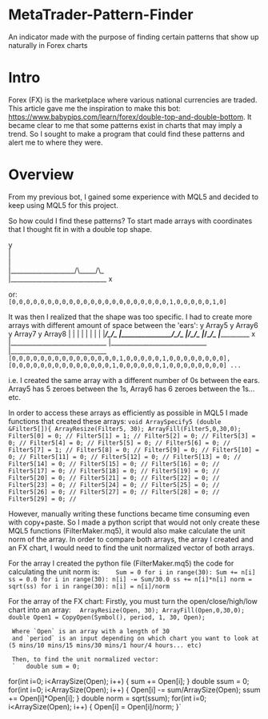 # MetaTrader-Pattern-Finder
An indicator made with the purpose of finding certain patterns that show up naturally in Forex charts

# Intro 
Forex (FX) is the marketplace where various national currencies are traded. This article gave me the inspiration to make this bot: https://www.babypips.com/learn/forex/double-top-and-double-bottom. It became clear to me that some patterns exist in charts that may imply a trend. So I sought to make a program that could find these patterns and alert me to where they were. 

# Overview
From my previous bot, I gained some experience with MQL5 and decided to keep using MQL5 for this project. 

So how could I find these patterns? To start made arrays with coordinates that I thought fit in with a double top shape. 

y  
|  
|  
|\____________________/\\\_\_\_\_\_/\\\_  
|\______________________________ x  

or:  
`[0,0,0,0,0,0,0,0,0,0,0,0,0,0,0,0,0,0,0,0,0,0,1,0,0,0,0,0,1,0]`

It was then I realized that the shape was too specific. I had to create more arrays with different amount of space between the 'ears':
y            Array5                y            Array6              y           Array7               y             Array8
|                                  |                                |                                |
|                                  |                                |                                |
|____________________/\_____/\_    |___________________/\______/\_  |__________________/\_______/\_  |_________________/\________/\_
|______________________________ x  |______________________________  |______________________________  |______________________________
`[0,0,0,0,0,0,0,0,0,0,0,0,0,0,0,1,0,0,0,0,0,1,0,0,0,0,0,0,0,0], [0,0,0,0,0,0,0,0,0,0,0,0,0,0,1,0,0,0,0,0,0,1,0,0,0,0,0,0,0,0] ... `

i.e. I created the same array with a different number of 0s between the ears. Array5 has 5 zeroes between the 1s, Array6 has 6 zeroes between the 1s... etc. 

In order to access these arrays as efficiently as possible in MQL5 I made functions that created these arrays: 
`void ArraySpecify5 (double &Filter5[]){
ArrayResize(Filter5, 30);
ArrayFill(Filter5,0,30,0);
 Filter5[0] = 0; //
 Filter5[1] = 1; //
 Filter5[2] = 0; //
 Filter5[3] = 0; //
 Filter5[4] = 0; //
 Filter5[5] = 0; //
 Filter5[6] = 0; //
 Filter5[7] = 1; //
 Filter5[8] = 0; //
 Filter5[9] = 0; //
 Filter5[10] = 0; //
 Filter5[11] = 0; //
 Filter5[12] = 0; //
 Filter5[13] = 0; //
 Filter5[14] = 0; //
 Filter5[15] = 0; //
 Filter5[16] = 0; //
 Filter5[17] = 0; //
 Filter5[18] = 0; //
 Filter5[19] = 0; //
 Filter5[20] = 0; //
 Filter5[21] = 0; //
 Filter5[22] = 0; //
 Filter5[23] = 0; //
 Filter5[24] = 0; //
 Filter5[25] = 0; //
 Filter5[26] = 0; //
 Filter5[27] = 0; //
 Filter5[28] = 0; //
 Filter5[29] = 0; //
`
   
However, manually writing these functions became time consuming even with copy+paste. So I made a python script that would not only create these MQL5 functions (FilterMaker.mq5), it would also make calculate the unit norm of the array. In order to compare both arrays, the array I created and an FX chart, I would need to find the unit normalized vector of both arrays. 

  For the array I created the python file (FilterMaker.mq5) the code for calculating the unit norm is:
    ```    Sum = 0
    for i in range(30):
      Sum += n[i]
    ss = 0.0
    for i in range(30):
      n[i] -= Sum/30.0
      ss += n[i]*n[i]
    norm = sqrt(ss)
    for i in range(30):
      n[i] = n[i]/norm```
      
  For the array of the FX chart:
  Firstly, you must turn the open/close/high/low chart into an array:
      `   ArrayResize(Open, 30);
          ArrayFill(Open,0,30,0);
          double Open1 = CopyOpen(Symbol(), period, 1, 30, Open);
          `
         
     Where `Open` is an array with a length of 30
     and `period` is an input depending on which chart you want to look at (5 mins/10 mins/15 mins/30 mins/1 hour/4 hours... etc)
     
     Then, to find the unit normalized vector:
     `   double sum = 0;
   for(int i=0; i<ArraySize(Open); i++) {
      sum += Open[i];
   }
   double ssum = 0;
   for(int i=0; i<ArraySize(Open); i++) {
      Open[i] -= sum/ArraySize(Open);
      ssum += Open[i]*Open[i];
   }
   double norm = sqrt(ssum);
   for(int i=0; i<ArraySize(Open); i++) {
      Open[i] = Open[i]/norm;
   }`
   
   
